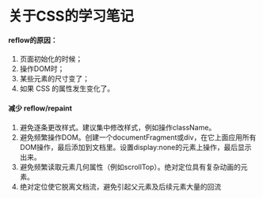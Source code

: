 # 关于CSS的学习笔记

#### reflow的原因：

1. 页面初始化的时候； 
2. 操作DOM时； 
3. 某些元素的尺寸变了； 
4. 如果 CSS 的属性发生变化了。

#### 减少 reflow/repaint

1. 避免逐条更改样式。建议集中修改样式，例如操作className。
2. 避免频繁操作DOM。创建一个documentFragment或div，在它上面应用所有DOM操作，最后添加到文档里。设置display:none的元素上操作，最后显示出来。
3. 避免频繁读取元素几何属性（例如scrollTop）。绝对定位具有复杂动画的元素。
4. 绝对定位使它脱离文档流，避免引起父元素及后续元素大量的回流